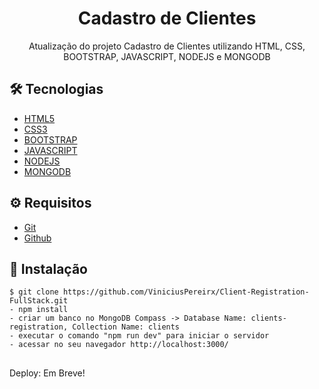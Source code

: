 # <div align="center"> Cadastro de Clientes </div>

<p align="center">Atualização do projeto Cadastro de Clientes utilizando HTML, CSS, BOOTSTRAP, JAVASCRIPT, NODEJS e MONGODB</p>

## 🛠️ Tecnologias

<ul>
  <li><a href="https://developer.mozilla.org/pt-BR/docs/Web/HTML">HTML5</a></li>
  <li><a href="https://developer.mozilla.org/pt-BR/docs/Web/CSS">CSS3</a></li>
  <li><a href="https://getbootstrap.com/">BOOTSTRAP</a></li>
  <li><a href="https://developer.mozilla.org/pt-BR/docs/Web/JavaScript">JAVASCRIPT</a></li>
  <li><a href="https://nodejs.org/en/docs">NODEJS</a></li>
  <li><a href="https://www.mongodb.com/pt-br">MONGODB</a></li>
</ul>

## ⚙️ Requisitos

<ul>
  <li><a href="https://git-scm.com/">Git</a></li>
  <li><a href="https://github.com/">Github</a></li>
</ul>

## 🚀 Instalação

```
$ git clone https://github.com/ViniciusPereirx/Client-Registration-FullStack.git
- npm install
- criar um banco no MongoDB Compass -> Database Name: clients-registration, Collection Name: clients
- executar o comando "npm run dev" para iniciar o servidor
- acessar no seu navegador http://localhost:3000/

```

##

Deploy: Em Breve!

##
